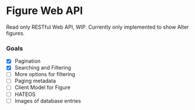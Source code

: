 # Figure Web API

Read only RESTful Web API, WIP. Currently only implemented to show Alter figures.

### Goals
- [x] Pagination
- [x] Searching and Filtering
- [ ] More options for filtering
- [ ] Paging metadata
- [ ] Client Model for Figure
- [ ] HATEOS
- [ ] Images of database entries
